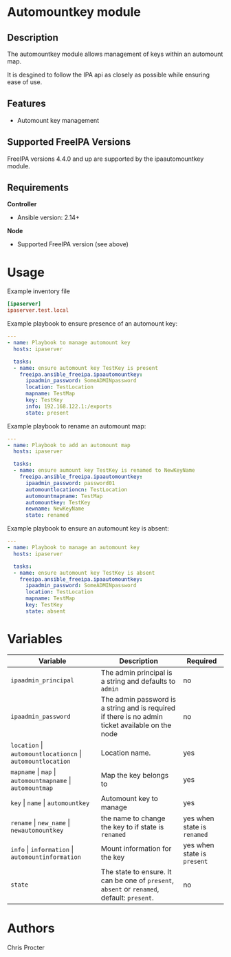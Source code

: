Automountkey module
=====================

Description
-----------

The automountkey module allows management of keys within an automount map.

It is desgined to follow the IPA api as closely as possible while ensuring ease of use.


Features
--------
* Automount key management

Supported FreeIPA Versions
--------------------------

FreeIPA versions 4.4.0 and up are supported by the ipaautomountkey module.

Requirements
------------
**Controller**
* Ansible version: 2.14+

**Node**
* Supported FreeIPA version (see above)


Usage
=====

Example inventory file

```ini
[ipaserver]
ipaserver.test.local
```


Example playbook to ensure presence of an automount key:

```yaml
---
- name: Playbook to manage automount key
  hosts: ipaserver

  tasks:
  - name: ensure automount key TestKey is present
    freeipa.ansible_freeipa.ipaautomountkey:
      ipaadmin_password: SomeADMINpassword
      location: TestLocation
      mapname: TestMap
      key: TestKey
      info: 192.168.122.1:/exports
      state: present
```

Example playbook to rename an automount map:

```yaml
---
- name: Playbook to add an automount map
  hosts: ipaserver

  tasks:
  - name: ensure aumount key TestKey is renamed to NewKeyName
    freeipa.ansible_freeipa.ipaautomountkey:
      ipaadmin_password: password01
      automountlocationcn: TestLocation
      automountmapname: TestMap
      automountkey: TestKey
      newname: NewKeyName
      state: renamed
```

Example playbook to ensure an automount key is absent:

```yaml
---
- name: Playbook to manage an automount key
  hosts: ipaserver

  tasks:
  - name: ensure automount key TestKey is absent
    freeipa.ansible_freeipa.ipaautomountkey:
      ipaadmin_password: SomeADMINpassword
      location: TestLocation
      mapname: TestMap
      key: TestKey
      state: absent
```


Variables
=========

Variable | Description | Required
-------- | ----------- | --------
`ipaadmin_principal` | The admin principal is a string and defaults to `admin` | no
`ipaadmin_password` | The admin password is a string and is required if there is no admin ticket available on the node | no
`location` \| `automountlocationcn` \| `automountlocation` | Location name. | yes
`mapname` \|  `map` \| `automountmapname` \| `automountmap` | Map the key belongs to | yes
`key` \| `name` \| `automountkey` | Automount key to manage | yes
`rename` \| `new_name` \| `newautomountkey` | the name to change the key to if state is `renamed` | yes when state is `renamed`
`info` \| `information` \| `automountinformation` | Mount information for the key | yes when state is `present`
`state` | The state to ensure. It can be one of `present`, `absent` or `renamed`, default: `present`. | no

Authors
=======

Chris Procter
